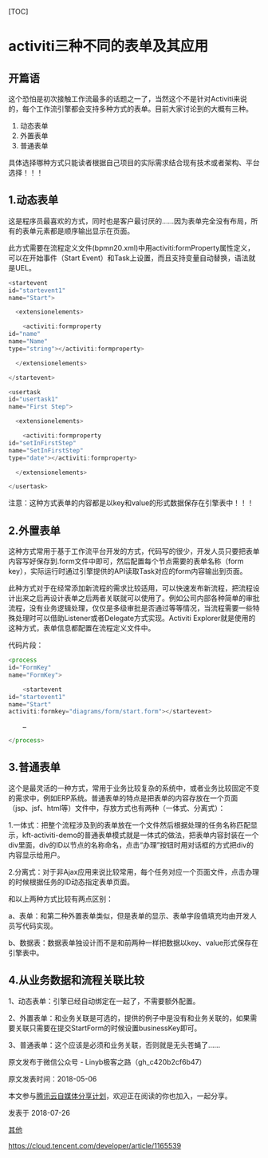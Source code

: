[TOC]



# activiti三种不同的表单及其应用 

## 开篇语

这个恐怕是初次接触工作流最多的话题之一了，当然这个不是针对Activiti来说的，每个工作流引擎都会支持多种方式的表单。目前大家讨论到的大概有三种。

1. 动态表单
2. 外置表单
3. 普通表单

具体选择哪种方式只能读者根据自己项目的实际需求结合现有技术或者架构、平台选择！！！

## 1.动态表单

这是程序员最喜欢的方式，同时也是客户最讨厌的……因为表单完全没有布局，所有的表单元素都是顺序输出显示在页面。

此方式需要在流程定义文件(bpmn20.xml)中用activiti:formProperty属性定义，可以在开始事件（Start Event）和Task上设置，而且支持变量自动替换，语法就是UEL。

```javascript
<startevent
id="startevent1"
name="Start">

  <extensionelements>

    <activiti:formproperty
id="name"
name="Name"
type="string"></activiti:formproperty>

  </extensionelements>

</startevent>

<usertask
id="usertask1"
name="First Step">

  <extensionelements>

    <activiti:formproperty
id="setInFirstStep"
name="SetInFirstStep"
type="date"></activiti:formproperty>

  </extensionelements>

</usertask>
```

注意：这种方式表单的内容都是以key和value的形式数据保存在引擎表中！！！



## 2.外置表单

这种方式常用于基于工作流平台开发的方式，代码写的很少，开发人员只要把表单内容写好保存到.form文件中即可，然后配置每个节点需要的表单名称（form key），实际运行时通过引擎提供的API读取Task对应的form内容输出到页面。

此种方式对于在经常添加新流程的需求比较适用，可以快速发布新流程，把流程设计出来之后再设计表单之后两者关联就可以使用了。例如公司内部各种简单的审批流程，没有业务逻辑处理，仅仅是多级审批是否通过等等情况，当流程需要一些特殊处理时可以借助Listener或者Delegate方式实现。Activiti Explorer就是使用的这种方式，表单信息都配置在流程定义文件中。

代码片段：

```javascript
<process
id="FormKey"
name="FormKey">

    <startevent
id="startevent1"
name="Start"
activiti:formkey="diagrams/form/start.form"></startevent>

    …

</process>
```

## 3.普通表单

这个是最灵活的一种方式，常用于业务比较复杂的系统中，或者业务比较固定不变的需求中，例如ERP系统。普通表单的特点是把表单的内容存放在一个页面（jsp、jsf、html等）文件中，存放方式也有两种（一体式、分离式）：

1.一体式：把整个流程涉及到的表单放在一个文件然后根据处理的任务名称匹配显示，kft-activiti-demo的普通表单模式就是一体式的做法，把表单内容封装在一个div里面，div的ID以节点的名称命名，点击“办理”按钮时用对话框的方式把div的内容显示给用户。

2.分离式：对于非Ajax应用来说比较常用，每个任务对应一个页面文件，点击办理的时候根据任务的ID动态指定表单页面。

和以上两种方式比较有两点区别：

a、表单：和第二种外置表单类似，但是表单的显示、表单字段值填充均由开发人员写代码实现。

b、数据表：数据表单独设计而不是和前两种一样把数据以key、value形式保存在引擎表中。

## 4.从业务数据和流程关联比较

1、动态表单：引擎已经自动绑定在一起了，不需要额外配置。

2、外置表单：和业务关联是可选的，提供的例子中是没有和业务关联的，如果需要关联只需要在提交StartForm的时候设置businessKey即可。

3、普通表单：这个应该是必须和业务关联，否则就是无头苍蝇了……

原文发布于微信公众号 - Linyb极客之路（gh_c420b2cf6b47）

原文发表时间：2018-05-06

本文参与[腾讯云自媒体分享计划](https://cloud.tencent.com/developer/support-plan)，欢迎正在阅读的你也加入，一起分享。

发表于 2018-07-26

[其他](https://cloud.tencent.com/developer/tag/125?entry=article)





<https://cloud.tencent.com/developer/article/1165539>